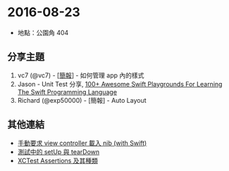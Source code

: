 # 2016-08-23

- 地點：公園角 404

## 分享主題

1. vc7 (@vc7) - [[簡報](https://speakerdeck.com/vc7/manage-styles-in-ios-gong-si-nei-fen-xiang-hui)] - 如何管理 app 內的樣式
2. Jason - Unit Test 分享, [100+ Awesome Swift Playgrounds For Learning The Swift Programming Language](https://hackerlists.com/swift-playgrounds/)
3. Richard (@exp50000) - [簡報] - Auto Layout

## 其他連結

- [手動要求 view controller 載入 nib (with Swift)](http://qiita.com/vc7/items/2ac35dcaf1e1cbcae92d)
- [測試中的 setUp 與 tearDown](http://blog.kumaya.co/2015/01/17/setup-and-teardown/)
- [XCTest Assertions 及其種類](http://blog.kumaya.co/2014/07/10/xctest-assertions/)
